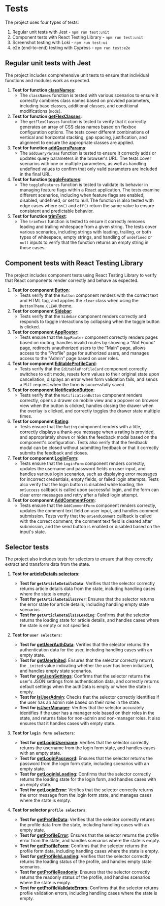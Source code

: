 # Tests

The project uses four types of tests:
1) Regular unit tests with Jest - `npm run test:unit`
2) Component tests with React Testing Library - `npm run test:unit`
3) Screenshot testing with Loki - `npm run test:ui`
4) e2e (end-to-end) testing with Cypress - `npm run test:e2e`



## Regular unit tests with Jest
The project includes comprehensive unit tests to ensure that individual functions and modules work as expected.

1. **Test for function [classNames](../src/shared/lib/classes/classNames/classNames.test.ts)**:
   - The `classNames` function is tested with various scenarios to ensure it correctly combines class names based on provided parameters, including base classes, additional classes, and conditional modifications (`mods`).
2. **Test for function [getFlexClasses](../src/shared/lib/classes/getFlexClasses/getFlexClasses.test.ts)**:
    - The `getFlexClasses` function is tested to verify that it correctly generates an array of CSS class names based on flexbox configuration options. The tests cover different combinations of vertical and horizontal stacking, gap spacing, justification, and alignment to ensure the appropriate classes are applied.
3. **Test for function [addQueryParams](../src/shared/lib/url/addQueryParams/addQueryParams.test.ts)**:
    - The `addQueryParams` function is tested to ensure it correctly adds or updates query parameters in the browser's URL. The tests cover scenarios with one or multiple parameters, as well as handling undefined values to confirm that only valid parameters are included in the final URL.
4. **Test for function [toggleFeatures](../src/shared/lib/features/lib/toggleFeatures/toggleFeatures.test.ts)**:
    - The `toggleFeatures` function is tested to validate its behavior in managing feature flags within a React application. The tests examine different scenarios, including when feature flags are enabled, disabled, undefined, or set to null. The function is also tested with edge cases where `on()` and `off()` return the same value to ensure consistent and predictable behavior.
5. **Test for function [trimText](../src/shared/lib/trimText/trimText.test.ts)**:
    - The `trimText` function is tested to ensure it correctly removes leading and trailing whitespace from a given string. The tests cover various scenarios, including strings with leading, trailing, or both types of whitespace, empty strings, and handling of `undefined` or `null` inputs to verify that the function returns an empty string in those cases.

## Component tests with React Testing Library

The project includes component tests using React Testing Library to verify that React components render correctly and behave as expected.

1. **Test for component [Button](../src/shared/ui/deprecated/Button/Button.test.tsx)**:
   - Tests verify that the `Button` component renders with the correct text and HTML tag, and applies the `clear` class when using the `ButtonTheme.CLEAR` theme.
2. **Test for component [Sidebar](../src/widgets/Sidebar/ui/Sidebar/Sidebar.test.tsx)**:
   - Tests verify that the `Sidebar` component renders correctly and responds to toggle interactions by collapsing when the toggle button is clicked.
3. **Test for component [AppRouter](../src/app/providers/router/ui/tests/AppRouter.test.tsx)**:
   - Tests ensure that the `AppRouter` component correctly renders pages based on routing, handles invalid routes by showing a "Not Found" page, redirects unauthorized users to the "Main" page, allows access to the "Profile" page for authorized users, and manages access to the "Admin" page based on user roles.
4. **Test for component [EditableProfileCard](../src/features/editableProfileCard/ui/EditableProfileCard/EditableProfileCard.test.tsx)**:
   - Tests verify that the `EditableProfileCard` component correctly switches to edit mode, resets form values to their original state upon cancellation, displays an error when form validation fails, and sends a PUT request when the form is successfully saved.
5. **Test for component [NotificationButton](../src/features/notificationButton/ui/NotificationButton/NotificationButton.test.tsx)**:
   - Tests verify that the `NotificationButton` component renders correctly, opens a drawer on mobile view and a popover on browser view when the button is clicked, handles closing the drawer when the overlay is clicked, and correctly toggles the drawer state multiple times.
6. **Test for component [Rating](../src/entities/Rating/ui/Rating/Rating.test.tsx)**:
   - Tests ensure that the `Rating` component renders with a title, correctly displays a thank-you message when a rating is provided, and appropriately shows or hides the feedback modal based on the component's configuration. Tests also verify that the feedback modal can be closed without submitting feedback or that it correctly submits the feedback and closes.
7. **Test for component [LoginForm](../src/features/AuthByUsername/ui/LoginForm/LoginForm.test.tsx)**:
   - Tests ensure that the `LoginForm` component renders correctly, updates the username and password fields on user input, and handles various login scenarios, such as displaying error messages for incorrect credentials, empty fields, or failed login attempts. Tests also verify that the login button is disabled while loading, the `onSuccess` callback is called upon successful login, and the form can clear error messages and retry after a failed login attempt.
8. **Test for component [AddCommentForm](../src/entities/Comment/ui/AddCommentForm/AddCommentForm.test.tsx)**:
   - Tests ensure that the `AddCommentForm` component renders correctly, updates the comment text field on user input, and handles comment submission. Tests verify that the `onSendComment` callback is called with the correct comment, the comment text field is cleared after submission, and the send button is enabled or disabled based on the input's state.

## Selector tests

The project also includes tests for selectors to ensure that they correctly extract and transform data from the state.

1. **Test for  [articleDetails selectors](../src/entities/Article/model/selectors/articleDetails.test.ts)**:
   - **Test for `getArticleDetailsData`**: Verifies that the selector correctly returns article details data from the state, including handling cases where the state is empty.
   - **Test for `getArticleDetailsError`**: Ensures that the selector returns the error state for article details, including handling empty state scenarios.
   - **Test for `getArticleDetailsIsLoading`**: Confirms that the selector returns the loading state for article details, and handles cases where the state is empty or not specified.

2. **Test for `user selectors`**:
   - **Test for [getUserAuthData](../src/entities/User/model/selectors/getUserAuthData/getUserAuthData.test.ts)**: Verifies that the selector returns the authentication data for the user, including handling cases with an empty state.
   - **Test for [getUserInited](../src/entities/User/model/selectors/getUserInited/getUserInited.test.ts)**: Ensures that the selector correctly returns the `_inited` value indicating whether the user has been initialized, and handles empty state scenarios.
   - **Test for [getJsonSettings](../src/entities/User/model/selectors/getJsonSettings/getJsonSettings.test.ts)**: Confirms that the selector returns the user's JSON settings from authentication data, and correctly returns default settings when the authData is empty or when the state is empty.
   - **Test for [isUserAdmin](../src/entities/User/model/selectors/roles/userSelectors.test.ts)**: Checks that the selector correctly identifies if the user has an admin role based on their roles in the state.
   - **Test for [isUserManager](../src/entities/User/model/selectors/roles/userSelectors.test.ts)**: Verifies that the selector accurately identifies if the user has a manager role based on their roles in the state, and returns false for non-admin and non-manager roles. It also ensures that it handles cases with empty state.

3. **Test for `login form selectors`**:
   - **Test for [getLoginUsername](../src/features/AuthByUsername/model/selectors/getLoginUsername/getLoginUsername.test.ts)**: Verifies that the selector correctly returns the username from the login form state, and handles cases with an empty state.
   - **Test for [getLoginPassword](../src/features/AuthByUsername/model/selectors/getLoginPassword/getLoginPassword.ts)**: Ensures that the selector returns the password from the login form state, including scenarios with an empty state.
   - **Test for [getLoginIsLoading](../src/features/AuthByUsername/model/selectors/getLoginIsLoading/getLoginIsLoading.test.ts)**: Confirms that the selector correctly returns the loading state for the login form, and handles cases with an empty state.
   - **Test for [getLoginError](../src/features/AuthByUsername/model/selectors/getLoginError/getLoginError.test.ts)**: Verifies that the selector correctly returns the error message from the login form state, and manages cases where the state is empty.

4. **Test for selector `profile selectors`**:
   - **Test for [getProfileData](../src/features/editableProfileCard/model/selectors/getProfileData/getProfileData.test.ts)**: Verifies that the selector correctly returns the profile data from the state, including handling cases with an empty state.
   - **Test for [getProfileError](../src/features/editableProfileCard/model/selectors/getProfileError/getProfileError.test.ts)**: Ensures that the selector returns the profile error from the state, and handles scenarios where the state is empty.
   - **Test for [getProfileForm](../src/features/editableProfileCard/model/selectors/getProfileForm/getProfileForm.test.ts)**: Confirms that the selector returns the profile form data, including handling cases where the state is empty.
   - **Test for [getProfileIsLoading](../src/features/editableProfileCard/model/selectors/getProfileIsLoading/getProfileIsLoading.test.ts)**: Verifies that the selector correctly returns the loading status of the profile, and handles empty state scenarios.
   - **Test for [getProfileReadonly](../src/features/editableProfileCard/model/selectors/getProfileReadonly/getProfileReadonly.test.ts)**: Ensures that the selector correctly returns the readonly status of the profile, and handles scenarios where the state is empty.
   - **Test for [getProfileValidateErrors](../src/features/editableProfileCard/model/selectors/getProfileValidateErrors/getProfileValidateErrors.test.ts)**: Confirms that the selector returns profile validation errors, including handling cases where the state is empty.
